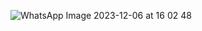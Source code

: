 ![WhatsApp Image 2023-12-06 at 16 02 48](https://github.com/Beyzaalici/Nutritionist-website/assets/77552400/a6b7a1b1-f7b8-4f1b-90be-0afb1ce4f02b)

